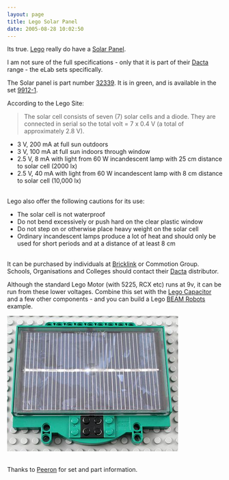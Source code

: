 ```yaml
---
layout: page
title: Lego Solar Panel
date: 2005-08-28 10:02:50
---
```

Its true.  <a class="wiki" href="/wiki/lego.html" title="The best known construction toy">Lego</a> really do have a <a class="wiki" href="/wiki/solar_panel.html" title="Solar Panel">Solar Panel</a>.

I am not sure of the full specifications - only that it is part of their <a class="wiki" href="/wiki/dacta.html" title="DACTA">Dacta</a> range - the eLab sets specifically.

The Solar panel is part number <a href="http://www.peeron.com/inv/parts/32339" rel="external" target="_blank">32339</a>.  It is in green, and is available in the set <a href="http://www.peeron.com/inv/sets/9912-1" rel="external" target="_blank">9912-1</a>.

According to the Lego Site:

> The solar cell consists of seven (7) solar cells and a diode. They are connected in serial so the total volt = 7 x 0.4 V (a total of approximately 2.8 V).

<ul><li>  3 V, 200 mA at full sun outdoors
</li><li> 3 V, 100 mA at full sun indoors through window
</li><li> 2.5 V, 8 mA with light from 60 W incandescent lamp with 25 cm distance to solar cell (2000 lx)
</li><li> 2.5 V, 40 mA with light from 60 W incandescent lamp with 8 cm distance to solar cell (10,000 lx)
</li></ul>
<br/>Lego also offer the following cautions for its use:

<ul><li> The solar cell is not waterproof
</li><li> Do not bend excessively or push hard on the clear plastic window
</li><li> Do not step on or otherwise place heavy weight on the solar cell
</li><li> Ordinary incandescent lamps produce a lot of heat and should only be used for short periods and at a distance of at least 8 cm
</li></ul>
<br/>It can be purchased by individuals at <a class="wiki" href="/wiki/bricklink.html" title="Lego Trading Commnity">Bricklink</a> or Commotion Group.  Schools, Organisations and Colleges should contact their <a class="wiki" href="/wiki/dacta.html" title="DACTA">Dacta</a> distributor.

Although the standard Lego Motor (with 5225, RCX etc) runs at 9v, it can be run from these lower voltages.  Combine this set with the <a class="wiki" href="/wiki/lego_capacitor.html" title="Lego Capacitor">Lego Capacitor</a> and a few other components - and you can build a Lego <a class="wiki" href="/wiki/beam_robots.html" title="Biology, Electronics, Aesthetics and Mechanics">BEAM Robots</a> example.

<img alt="Lego Solar Panel" class="img-responsive" src="galleries/gallery-1-common-images/97-lego32339solarpanel.jpg" />

<br/>Thanks to <a class="wiki" href="/wiki/peeron.html" title="Online database of Lego Sets and Parts">Peeron</a> for set and part information.

